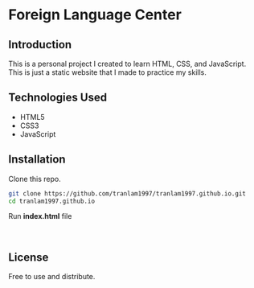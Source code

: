 # Foreign Language Center

## Introduction
This is a personal project I created to learn HTML, CSS, and JavaScript. This is just a static website that I made to practice my skills.

## Technologies Used
- HTML5
- CSS3
- JavaScript

## Installation
Clone this repo.
```sh
git clone https://github.com/tranlam1997/tranlam1997.github.io.git
cd tranlam1997.github.io
```
Run **index.html** file

<br>

## License
Free to use and distribute.
